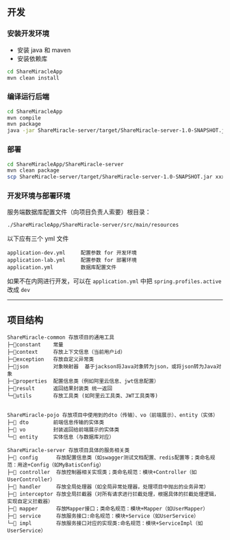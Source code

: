 ## 开发

### 安装开发环境

- 安装 java 和 maven
- 安装依赖库

```bash
cd ShareMiracleApp
mvn clean install
```

### 编译运行后端

```bash
cd ShareMiracleApp
mvn compile
mvn package
java -jar ShareMiracle-server/target/ShareMiracle-server-1.0-SNAPSHOT.jar
```

### 部署

```bash
cd ShareMiracleApp/ShareMiracle-server
mvn clean package
scp ShareMiracle-server/target/ShareMiracle-server-1.0-SNAPSHOT.jar xxx@xxx:/xxx/
```

### 开发环境与部署环境

服务端数据库配置文件（向项目负责人索要）根目录：

```
./ShareMiracleApp/ShareMiracle-server/src/main/resources
```

以下应有三个 yml 文件

```
application-dev.yml     配置参数 for 开发环境
application-lab.yml     配置参数 for 部署环境
application.yml         数据库配置文件
```

如果不在内网进行开发，可以在 `application.yml` 中把 `spring.profiles.active` 改成 `dev`

---

## 项目结构

```text
ShareMiracle-common 存放项目的通用工具
├─📁constant    常量
├─📁context     存放上下文信息（当前用户id）
├─📁exception   存放自定义异常类
├─📁json        对象映射器  基于jackson将Java对象转为json，或将json转为Java对象
├─📁properties  配置信息类（例如阿里云信息、jwt信息配置）
├─📁result      返回结果封装类 统一返回
└─📁utils       存放工具类 (如阿里云工具类、JWT工具类等)


ShareMiracle-pojo 存放项目中使用到的dto（传输）、vo（前端展示）、entity（实体）
├─📁 dto        前端信息传输的实体类
├─📁 vo         封装返回给前端展示的实体类
└─📁 entity     实体信息（与数据库对应）

ShareMiracle-server 存放项目具体的服务相关类
├─📁 config      存放配置信息类（如swagger测试文档配置、redis配置等；类命名规范：用途+Config（如MyBatisConfig）
├─📁 controller  存放控制器相关实现类；类命名规范：模块+Controller（如UserController）
├─📁 handler     存放全局处理器（如全局异常处理器，处理项目中抛出的业务异常）
├─📁 interceptor 存放全局拦截器（对所有请求进行拦截处理，根据具体的拦截处理逻辑，实现自定义拦截器）
├─📁 mapper      存放Mapper接口；类命名规范：模块+Mapper（如UserMapper）
├─📁 service     存放服务接口:命名规范：模块+Service（如UserService）
└─📁 impl        存放服务接口对应的实现类:命名规范：模块+ServiceImpl（如UserService）
```